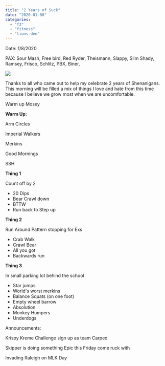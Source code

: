 ```yaml
---
title: "2 Years of Suck"
date: "2020-01-08"
categories: 
  - "f3"
  - "fitness"
  - "lions-den"
---
```


Date: 1/8/2020

PAX: Sour Mash, Free bird, Red Ryder, Theismann, Slappy, Slim Shady, Ramsey, Frisco, Schlitz, PBX, Biner,

![](https://i0.wp.com/f3carpex.com/wp-content/uploads/2020/01/IMG_5757-002-1-scaled.jpg?fit=800%2C600&ssl=1)

Thanks to all who came out to help my celebrate 2 years of Shenanigans. This morning will be filled a mix of things I love and hate from this time because I believe we grow most when we are uncomfortable.

Warm up Mosey

**Warm Up:**

Arm Circles

Imperial Walkers

Merkins

Good Mornings

SSH

**Thing 1**

Count off by 2

- 20 Dips
- Bear Crawl down
- BTTW
- Run back to Step up

**Thing 2**

Run Around Pattern stopping for Exs

- Crab Walk
- Crawl Bear
- All you got
- Backwards run

**Thing 3**

In small parking lot behind the school

- Star jumps
- World's worst merkins
- Balance Squats (on one foot)
- Empty wheel barrow
- Absolution
- Monkey Humpers
- Underdogs

Announcements:

Krispy Kreme Challenge sign up as team Carpex

Skipper is doing something Epic this Friday come ruck with

Invading Raleigh on MLK Day
